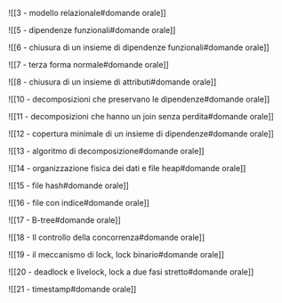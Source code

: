 ![[3 - modello relazionale#domande orale]]

![[5 - dipendenze funzionali#domande orale]]

![[6 - chiusura di un insieme di dipendenze funzionali#domande orale]]

![[7 - terza forma normale#domande orale]]

![[8 - chiusura di un insieme di attributi#domande orale]]

![[10 - decomposizioni che preservano le dipendenze#domande orale]]

![[11 - decomposizioni che hanno un join senza perdita#domande orale]]

![[12 - copertura minimale di un insieme di dipendenze#domande orale]]

![[13 - algoritmo di decomposizione#domande orale]]

![[14 - organizzazione fisica dei dati e file heap#domande orale]]

![[15 - file hash#domande orale]]

![[16 - file con indice#domande orale]]

![[17 - B-tree#domande orale]]

![[18 - Il controllo della concorrenza#domande orale]]

![[19 - il meccanismo di lock, lock binario#domande orale]]

![[20 - deadlock e livelock, lock a due fasi stretto#domande orale]]

![[21 - timestamp#domande orale]]